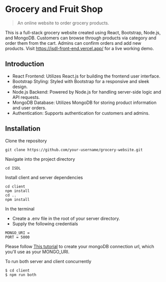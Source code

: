 # Grocery and Fruit Shop

>   An online website to order grocery products.

This is a full-stack grocery website created using React, Bootstrap, Node.js, and MongoDB. Customers can browse through products via category and order them from the cart. Admins can confirm orders and add new products. Visit https://isdl-front-end.vercel.app/ for a live working demo.

## Introduction

* React Frontend: Utilizes React.js for building the frontend user interface.
* Bootstrap Styling: Styled with Bootstrap for a responsive and sleek design.
* Node.js Backend: Powered by Node.js for handling server-side logic and API requests.
* MongoDB Database: Utilizes MongoDB for storing product information and user orders.
* Authentication: Supports authentication for customers and admins.

## Installation

Clone the repository
```
git clone https://github.com/your-username/grocery-website.git
```

Navigate into the project directory
```
cd ISDL
```

Install client and server dependencies
```
cd client
npm install
cd ..
npm install
```

In the terminal
- Create a .env file in the root of your server directory.
- Supply the following credentials

```
MONGO_URI = 
PORT = 5000

```

Please follow [This tutorial](https://dev.to/dalalrohit/how-to-connect-to-mongodb-atlas-using-node-js-k9i) to create your mongoDB connection url, which you'll use as your MONGO_URI.

To run both server and client concurrently
```
$ cd client
$ npm run both
```
